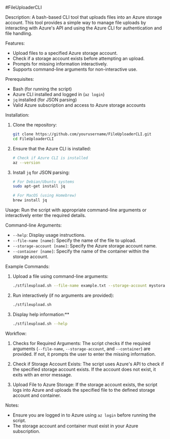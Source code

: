 
#FileUploaderCLI

Description:
A bash-based CLI tool that uploads files into an Azure storage account. This tool provides a simple way to manage file uploads by interacting with Azure's API and using the Azure CLI for authentication and file handling.

Features:
- Upload files to a specified Azure storage account.
- Check if a storage account exists before attempting an upload.
- Prompts for missing information interactively.
- Supports command-line arguments for non-interactive use.

Prerequisites:
- Bash (for running the script)
- Azure CLI installed and logged in (`az login`)
- `jq` installed (for JSON parsing)
- Valid Azure subscription and access to Azure storage accounts

Installation:
1. Clone the repository:
    ```bash
    git clone https://github.com/yourusername/FileUploaderCLI.git
    cd FileUploaderCLI
    ```

2. Ensure that the Azure CLI is installed:
    ```bash
    # Check if Azure CLI is installed
    az --version
    ```

3. Install `jq` for JSON parsing:
    ```bash
    # For Debian/Ubuntu systems
    sudo apt-get install jq
    
    # For MacOS (using Homebrew)
    brew install jq
    ```

Usage:
Run the script with appropriate command-line arguments or interactively enter the required details.

Command-line Arguments:
- `--help`: Display usage instructions.
- `--file-name [name]`: Specify the name of the file to upload.
- `--storage-account [name]`: Specify the Azure storage account name.
- `--container [name]`: Specify the name of the container within the storage account.

Example Commands:

1. Upload a file using command-line arguments:
    ```bash
    ./stfileupload.sh --file-name example.txt --storage-account mystorageaccount --container mycontainer
    ```

2. Run interactively (if no arguments are provided):
    ```bash
    ./stfileupload.sh
    ```

3. Display help information:**
    ```bash
    ./stfileupload.sh --help
    ```

 Workflow:
1. Checks for Required Arguments:
   The script checks if the required arguments (`--file-name`, `--storage-account`, and `--container`) are provided. If not, it prompts the user to enter the missing information.

2. Check if Storage Account Exists:
   The script uses Azure's API to check if the specified storage account exists. If the account does not exist, it exits with an error message.

3. Upload File to Azure Storage:
   If the storage account exists, the script logs into Azure and uploads the specified file to the defined storage account and container.

Notes:
- Ensure you are logged in to Azure using `az login` before running the script.
- The storage account and container must exist in your Azure subscription.



